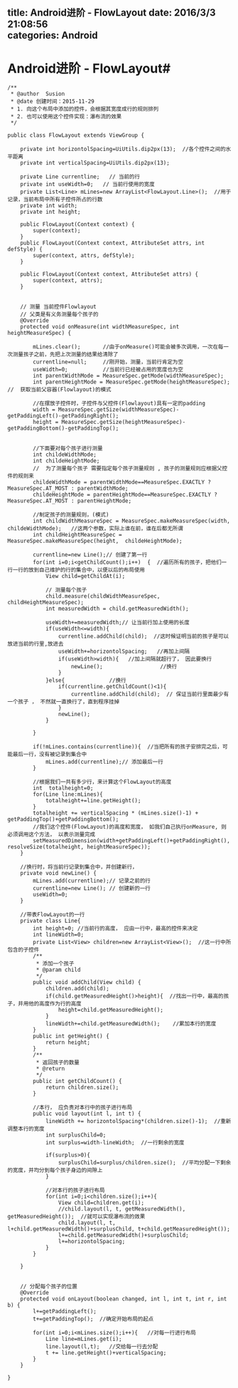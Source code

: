 title: Android进阶 - FlowLayout
date: 2016/3/3 21:08:56                       
categories: Android
---

# Android进阶 - FlowLayout#

	/** 
	 * @author  Susion 
	 * @date 创建时间：2015-11-29 
	 * 1. 向这个布局中添加的控件，会根据其宽度成行的规则排列
	 * 2. 也可以使用这个控件实现：瀑布流的效果
	 */
	
	public class FlowLayout extends ViewGroup {
		
		private int horizontolSpacing=UiUtils.dip2px(13);  //各个控件之间的水平距离
		private int verticalSpacing=UiUtils.dip2px(13);
		
		private Line currentline;   // 当前的行     
		private int useWidth=0;   // 当前行使用的宽度
		private List<Line> mLines=new ArrayList<FlowLayout.Line>();  //用于记录，当前布局中所有子控件所占的行数
		private int width;
		private int height;
		
		public FlowLayout(Context context) {
			super(context);
		}
		public FlowLayout(Context context, AttributeSet attrs, int defStyle) {
			super(context, attrs, defStyle);
		}
		
		public FlowLayout(Context context, AttributeSet attrs) {
			super(context, attrs);
		}
		
		
		// 测量 当前控件Flowlayout 
		// 父类是有义务测量每个孩子的 
		@Override
		protected void onMeasure(int widthMeasureSpec, int heightMeasureSpec) {
			
			mLines.clear();       //由于onMeasure()可能会被多次调用，一次在每一次测量孩子之前，先把上次测量的结果给清除了
			currentline=null;     //刚开始，测量，当前行肯定为空
			useWidth=0;           //当前行已经被占用的宽度也为空
			int parentWidthMode = MeasureSpec.getMode(widthMeasureSpec);
			int parentHeightMode = MeasureSpec.getMode(heightMeasureSpec);  //  获取当前父容器(Flowlayout)的模式
			
			//在摆放子控件时，子控件与父控件(Flowlayout)具有一定的padding
			width = MeasureSpec.getSize(widthMeasureSpec)-getPaddingLeft()-getPaddingRight();  
			height = MeasureSpec.getSize(heightMeasureSpec)-getPaddingBottom()-getPaddingTop();
			
			
			//下面要对每个孩子进行测量
			int childeWidthMode;
			int childeHeightMode;
			//  为了测量每个孩子 需要指定每个孩子测量规则 , 孩子的测量规则应根据父控件的规则来
			childeWidthMode = parentWidthMode==MeasureSpec.EXACTLY ? MeasureSpec.AT_MOST : parentWidthMode;
			childeHeightMode = parentHeightMode==MeasureSpec.EXACTLY ? MeasureSpec.AT_MOST : parentHeightMode;
			
			//制定孩子的测量规则，(模式)
			int childWidthMeasureSpec = MeasureSpec.makeMeasureSpec(width,  childeWidthMode);   //这两个参数，实际上谁在前，谁在后都无所谓
			int childHeightMeasureSpec = MeasureSpec.makeMeasureSpec(height,  childeHeightMode);
			
			currentline=new Line();// 创建了第一行 
			for(int i=0;i<getChildCount();i++)	{  //遍历所有的孩子，把他们一行一行的放到自己维护的行的集合中，以便以后的布局使用
				View child=getChildAt(i);
	
				// 测量每个孩子
				child.measure(childWidthMeasureSpec, childHeightMeasureSpec);
				int measuredWidth = child.getMeasuredWidth();
				
				useWidth+=measuredWidth;// 让当前行加上使用的长度 
				if(useWidth<=width){
					currentline.addChild(child);  //这时候证明当前的孩子是可以放进当前的行里,放进去
					useWidth+=horizontolSpacing;   //再加上间隔
					if(useWidth>width){   //加上间隔就超行了， 因此要换行
						newLine();					//换行 
					}
				}else{				//换行   
					if(currentline.getChildCount()<1){
						currentline.addChild(child);  // 保证当前行里面最少有一个孩子 ， 不然就一直换行了，直到程序挂掉
					}
					newLine();
				}
				
			}
			
			if(!mLines.contains(currentline)){  //当把所有的孩子安排完之后，可能最后一行，没有被记录到集合中
				mLines.add(currentline);// 添加最后一行
			}
			
			//根据我们一共有多少行，来计算这个FlowLayout的高度
			int  totalheight=0;
			for(Line line:mLines){
				totalheight+=line.getHeight();
			}
			totalheight += verticalSpacing * (mLines.size()-1) + getPaddingTop()+getPaddingBottom();
			//我们这个控件(FlowLayout)的高度和宽度， 如我们自己执行onMeasure, 则必须调用这个方法， 以表示测量完成
			setMeasuredDimension(width+getPaddingLeft()+getPaddingRight(), resolveSize(totalheight, heightMeasureSpec));
		}
		
		//换行时，将当前行记录到集合中，并创建新行，
		private void newLine() {
			mLines.add(currentline);// 记录之前的行
			currentline=new Line(); // 创建新的一行
			useWidth=0;
		}
	
		//带表FlowLayout的一行
		private class Line{
			int height=0; //当前行的高度， 应由一行中，最高的控件来决定
			int lineWidth=0;  
			private List<View> children=new ArrayList<View>();  //这一行中所包含的子控件
			/**
			 * 添加一个孩子
			 * @param child
			 */
			public void addChild(View child) {
				children.add(child);
				if(child.getMeasuredHeight()>height){  //找出一行中，最高的孩子，并用他的高度作为行的高度
					height=child.getMeasuredHeight();   
				}
				lineWidth+=child.getMeasuredWidth();    //累加本行的宽度
			}
			public int getHeight() {
				return height;
			}
			/**
			 * 返回孩子的数量
			 * @return
			 */
			public int getChildCount() {
				return children.size();
			}
			
			//本行， 应负责对本行中的孩子进行布局
			public void layout(int l, int t) {
				lineWidth += horizontolSpacing*(children.size()-1);  //重新调整本行的宽度
				int surplusChild=0;    
				int surplus=width-lineWidth;  //一行剩余的宽度
				
				if(surplus>0){
					surplusChild=surplus/children.size();  //平均分配一下剩余的宽度，并均分到每个孩子身边的间隙上
				}
				
				//对本行的孩子进行布局
				for(int i=0;i<children.size();i++){
					View child=children.get(i);
					//child.layout(l, t, getMeasuredWidth(), getMeasuredHeight());  //就可以实现瀑布流的效果
					child.layout(l, t, l+child.getMeasuredWidth()+surplusChild, t+child.getMeasuredHeight());
					l+=child.getMeasuredWidth()+surplusChild;
					l+=horizontolSpacing;
				}
			}
			
		}
		
		
		// 分配每个孩子的位置 
		@Override
		protected void onLayout(boolean changed, int l, int t, int r, int b) {
			l+=getPaddingLeft();
			t+=getPaddingTop();  //确定开始布局的起点
			
			for(int i=0;i<mLines.size();i++){   //对每一行进行布局
				Line line=mLines.get(i);
				line.layout(l,t);   //交给每一行去分配
				t += line.getHeight()+verticalSpacing;
			}
		}
	
	}
